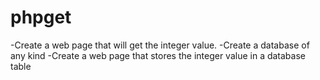 # phpget
-Create a web page that will get the integer value. -Create a database of any kind -Create a web page that stores the integer value in a database table
